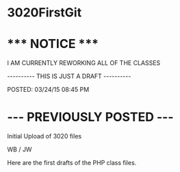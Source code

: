 # 3020FirstGit

 # *** NOTICE ***
 
 I AM CURRENTLY REWORKING ALL OF THE CLASSES
 
 ---------- THIS IS JUST A DRAFT ----------
 
 POSTED: 03/24/15 08:45 PM
 
# --- PREVIOUSLY POSTED ---
 
Initial Upload of 3020 files

WB / JW

Here are the first drafts of the PHP class files.
